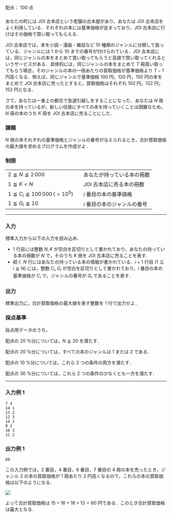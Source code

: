 配点： $100$ 点

###

あなたの町には JOI 古本店という老舗の古本屋があり，あなたは JOI 古本店をよく利用している．それぞれの本には基準価格が定まっており，JOI 古本店に行けばその価格で買い取ってもらえる．

JOI 古本店では，本を小説・漫画・雑誌など $10$ 種類のジャンルに分類して扱っている．ジャンルには $1$ から $10$ までの番号が付けられている．JOI 古本店には，同じジャンルの本をまとめて買い取ってもらうと高値で買い取ってくれるというサービスがある．具体的には，同じジャンルの本をまとめて $T$ 冊買い取ってもらう場合，そのジャンルの本の一冊あたりの買取価格が基準価格より $T − 1$ 円高くなる．例えば，同じジャンルで基準価格 $100$ 円，$120$ 円，$150$ 円の本をまとめて JOI 古本店に売ったとすると，買取価格はそれぞれ $102$ 円，$122$ 円，$152$ 円となる．

さて，あなたは一身上の都合で急遽引越しをすることになった．あなたは $N$ 冊の本を持っているが，新しい住居にすべての本を持っていくことは困難なため，$N$ 冊の本のうち $K$ 冊を JOI 古本店に売ることにした．

### 課題

$N$ 冊の本それぞれの基準価格とジャンルの番号が与えられるとき，合計買取価格の最大値を求めるプログラムを作成せよ．

### 制限

|||
|---|---|
|$2 \leqq N \leqq 2\,000$&emsp;|あなたが持っている本の冊数|
|$1 \leqq K < N$&emsp;|JOI 古本店に売る本の冊数|
|$1 \leqq C_i \leqq 100\,000\,(=10^5)$&emsp;| $i$ 番目の本の基準価格|
|$1 \leqq G_i \leqq 10$&emsp;| $i$ 番目の本のジャンルの番号|

---

### 入力

標準入力から以下の入力を読み込め．

- $1$ 行目には整数 $N, K$ が空白を区切りとして書かれており，あなたの持っている本の冊数が $N$ で，そのうち $K$ 冊を JOI 古本店に売ることを表す．
- 続く $N$ 行にはあなたの持っている本の情報が書かれている．$i + 1$ 行目 $(1\leqq i\leqq N)$ には，整数 $C_i,G_i$ が空白を区切りとして書かれており，$i$ 番目の本の基準価格が $C_i$ で，ジャンルの番号が $G_i$ であることを表す．

### 出力

標準出力に，合計買取価格の最大値を表す整数を $1$ 行で出力せよ．

### 採点基準

採点用データのうち，

配点の $20$ %分については，$N\leqq 20$ を満たす．

配点の $20$ %分については，すべての本のジャンルは $1$ または $2$ である．

配点の $10$ %分については，これら $2$ つの条件の両方を満たす．

配点の $30$ %分については，これら $2$ つの条件の少なくとも一方を満たす．

---

### 入力例 1

~~~
7 4
14 1
13 2
12 3
14 2
8 2
16 3
11 2
~~~

### 出力例 1

~~~
60
~~~

この入力例では，$2$ 番目，$4$ 番目，$6$ 番目，$7$ 番目の $4$ 冊の本を売ったとき，ジャンル $2$ の本の買取価格が $1$ 冊あたり $2$ 円高くなるので，これらの本の買取価格は以下のようになる．

<img src="https://img.atcoder.jp/joi2011ho/2011ho-b01.png" class="img-responsive center-block" style="max-width: 50%">

よって合計買取価格は $15 + 16 + 16 + 13 = 60$ 円である．このとき合計買取価格は最大となる．
